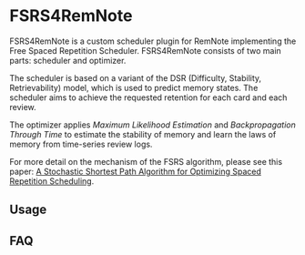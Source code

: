 # FSRS4RemNote

FSRS4RemNote is a custom scheduler plugin for RemNote implementing the Free Spaced Repetition Scheduler. FSRS4RemNote consists of two main parts: scheduler and optimizer.

The scheduler is based on a variant of the DSR (Difficulty, Stability, Retrievability) model, which is used to predict memory states. The scheduler aims to achieve the requested retention for each card and each review.

The optimizer applies *Maximum Likelihood Estimation* and *Backpropagation Through Time* to estimate the stability of memory and learn the laws of memory from time-series review logs.

For more detail on the mechanism of the FSRS algorithm, please see this paper: [A Stochastic Shortest Path Algorithm for Optimizing Spaced Repetition Scheduling](https://www.maimemo.com/paper/).

## Usage

## FAQ
